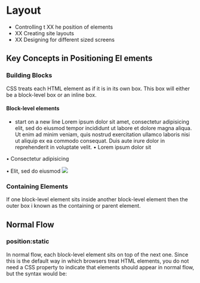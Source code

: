 # Layout

- Controlling t XX he position of elements
- XX Creating site layouts
- XX Designing for different sized screens


## Key Concepts in Positioning El ements

### Building Blocks
CSS treats each HTML element as if it is in its own box. This box will either be a block-level box or an inline box.

#### Block-level elements
* start on a new line
Lorem ipsum dolor sit amet, consectetur adipisicing elit, sed do
eiusmod tempor incididunt ut labore et dolore magna aliqua. Ut
enim ad minim veniam, quis nostrud exercitation ullamco laboris
nisi ut aliquip ex ea commodo consequat. Duis aute irure dolor in
reprehenderit in voluptate velit.
• Lorem ipsum dolor sit

• Consectetur adipisicing

• Elit, sed do eiusmod
![](https://th.bing.com/th/id/R.9cacc34a885090538332c1a8be21580e?rik=vGyQrBFqwDZwoA&pid=ImgRaw)

### Containing Elements

If one block-level element sits inside another block-level element then the outer box i  known as the containing or parent element.

## Normal Flow
### position:static
In normal flow, each block-level element sits on top of the next one. Since this is the default
way in which browsers treat HTML elements, you do not
need a CSS property to indicate that elements should appear in normal flow, but the syntax would be:
